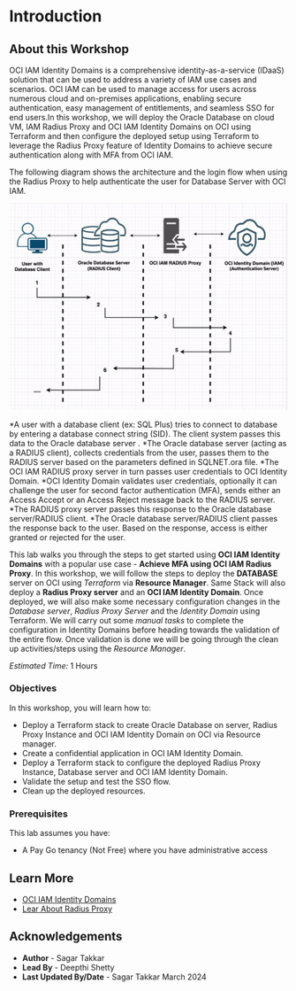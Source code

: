 # Introduction

## About this Workshop

OCI IAM Identity Domains is a comprehensive identity-as-a-service (IDaaS) solution that can be used to address a variety of IAM use cases and scenarios. OCI IAM can be used to manage access for users across numerous cloud and on-premises applications, enabling secure authentication, easy management of entitlements, and seamless SSO for end users.In this workshop, we will deploy the Oracle Database on cloud VM, IAM Radius Proxy and OCI IAM Identity Domains on OCI using Terraform and then configure the deployed setup using Terraform to leverage the Radius Proxy feature of Identity Domains to achieve secure authentication along with MFA from OCI IAM.
  

The following diagram shows the architecture and the login flow when using the Radius Proxy to help authenticate the user for Database Server with OCI IAM. 
 
  ![db-radius-oci-iam.png](./images/db-radius-oci-iam.png "Image 1")

*A user with a database client (ex: SQL Plus) tries to connect to database by entering a database connect string (SID). The client system passes this data to the Oracle database server .
*The Oracle database server (acting as a RADIUS client), collects credentials from the user, passes them to the RADIUS server based on the parameters defined in SQLNET.ora file.
*The OCI IAM RADIUS proxy server in turn passes user credentials to OCI Identity Domain.
*OCI Identity Domain validates user credentials, optionally it can challenge the user for second factor authentication (MFA), sends either an Access Accept or an Access Reject message back to the RADIUS server.
*The RADIUS proxy server passes this response to the Oracle database server/RADIUS client.
*The Oracle database server/RADIUS client passes the response back to the user. Based on the response, access is either granted or rejected for the user.


This lab walks you through the steps to get started using **OCI IAM Identity Domains** with a popular use case - **Achieve MFA using OCI IAM Radius Proxy**. In this workshop, we will follow the steps to deploy the **DATABASE** server on OCI using *Terraform* via **Resource Manager**. Same Stack will also deploy a **Radius Proxy server** and an **OCI IAM Identity Domain**. Once deployed, we will also make some necessary configuration changes in the *Database server*, *Radius Proxy Server* and the *Identity Domain* using Terraform. We will carry out some *manual tasks* to complete the configuration in Identity Domains before heading towards the validation of the entire flow. Once validation is done we will be going through the clean up activities/steps using the *Resource Manager*.


*Estimated Time:* 1 Hours


### Objectives

In this workshop, you will learn how to:

* Deploy a Terraform stack to create Oracle Database on server, Radius Proxy Instance and OCI IAM Identity Domain on OCI via Resource manager.
* Create a confidential application in OCI IAM Identity Domain.
* Deploy a Terraform stack to configure the deployed Radius Proxy Instance, Database server and OCI IAM Identity Domain.
* Validate the setup and test the SSO flow.
* Clean up the deployed resources.


### Prerequisites
This lab assumes you have:
* A Pay Go tenancy (Not Free) where you have administrative access


## Learn More

* [OCI IAM Identity Domains](https://docs.oracle.com/en-us/iaas/Content/Identity/home.htm)
* [Lear About Radius Proxy](https://docs.oracle.com/en-us/iaas/Content/Identity/radiusproxy/overview.htm)


## Acknowledgements
* **Author** - Sagar Takkar
* **Lead By** - Deepthi Shetty 
* **Last Updated By/Date** - Sagar Takkar March 2024
